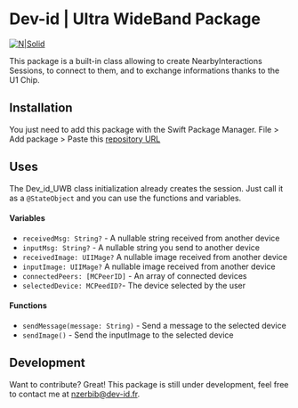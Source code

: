 # Dev-id | Ultra WideBand Package

[![N|Solid](https://images.squarespace-cdn.com/content/v1/5fc52d89ea4a794d566102b9/9c074051-37b0-424f-abeb-a95dd9f4f085/logoDevidBlanc.png)](https://nodesource.com/products/nsolid)

This package is a built-in class allowing to create NearbyInteractions Sessions, to connect to them, and to exchange informations thanks to the U1 Chip.

## Installation
You just need to add this package with the Swift Package Manager.
File > Add package > Paste this [repository URL](https://github.com/iNathanZ/Dev_id_UWB)

## Uses

The Dev_id_UWB class initialization already creates the session.
Just call it as a `@StateObject` and you can use the functions and variables.

#### Variables
- `receivedMsg: String?` - A nullable string received from another device
- `inputMsg: String?` - A nullable string you send to another device
- `receivedImage: UIIMage?` A nullable image received from another device
- `inputImage: UIIMage?` A nullable image received from another device
- `connectedPeers: [MCPeerID]` - An array of connected devices
- `selectedDevice: MCPeedID?`- The device selected by the user

#### Functions
- `sendMessage(message: String)` - Send a message to the selected device
- `sendImage()` - Send the inputImage to the selected device

## Development

Want to contribute? Great!
This package is still under development, feel free to contact me at nzerbib@dev-id.fr.
